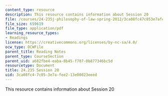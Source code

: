 ```yaml
---
content_type: resource
description: This resource contains information about Session 20
file: /courses/24-235j-philosophy-of-law-spring-2012/3ca08fc47c053e7afee213e00023eeed_MIT24_235JS12_Session20.pdf
file_size: 659619
file_type: application/pdf
learning_resource_types:
- Readings
license: https://creativecommons.org/licenses/by-nc-sa/4.0/
ocw_type: OCWFile
parent_title: Reading Notes
parent_type: CourseSection
parent_uid: a682fbe4-eaba-8b45-f707-0b877346bc5d
resourcetype: Document
title: 24.235 Session 20
uid: 3ca08fc4-7c05-3e7a-fee2-13e00023eeed
---
```

This resource contains information about Session 20